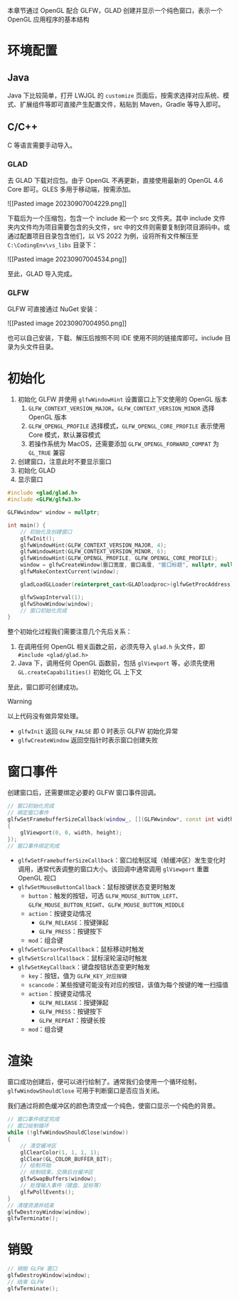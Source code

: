 本章节通过 OpenGL 配合 GLFW，GLAD 创建并显示一个纯色窗口，表示一个 OpenGL 应用程序的基本结构
# 环境配置
## Java

Java 下比较简单，打开 LWJGL 的 `customize` 页面后，按需求选择对应系统、模式、扩展组件等即可直接产生配置文件，粘贴到 Maven，Gradle 等导入即可。
## C/C++

C 等语言需要手动导入。
### GLAD

去 GLAD 下载对应包。由于 OpenGL 不再更新，直接使用最新的 OpenGL 4.6 Core 即可。GLES 多用于移动端，按需添加。

![[Pasted image 20230907004229.png]]

下载后为一个压缩包，包含一个 include 和一个 src 文件夹。其中 include 文件夹内文件均为项目需要包含的头文件，src 中的文件则需要复制到项目源码中。或通过配置项目目录包含他们，以 VS 2022 为例，设将所有文件解压至 `C:\CodingEnv\vs_libs` 目录下：

![[Pasted image 20230907004534.png]]

至此，GLAD 导入完成。
### GLFW

GLFW 可直接通过 NuGet 安装：

![[Pasted image 20230907004950.png]]

也可以自己安装，下载、解压后按照不同 IDE 使用不同的链接库即可。include 目录为头文件目录。
# 初始化

1. 初始化 GLFW 并使用 `glfwWindowHint` 设置窗口上下文使用的 OpenGL 版本
	1. `GLFW_CONTEXT_VERSION_MAJOR`，`GLFW_CONTEXT_VERSION_MINOR` 选择 OpenGL 版本
	2. `GLFW_OPENGL_PROFILE` 选择模式，`GLFW_OPENGL_CORE_PROFILE` 表示使用 Core 模式，默认兼容模式
	3. 若操作系统为 MacOS，还需要添加 `GLFW_OPENGL_FORWARD_COMPAT` 为 `GL_TRUE` 兼容 
2. 创建窗口，注意此时不要显示窗口
3. 初始化 GLAD
4. 显示窗口

```c++
#include <glad/glad.h>
#include <GLFW/glfw3.h>

GLFWwindow* window = nullptr;

int main() {
    // 初始化及创建窗口
    glfwInit();
    glfwWindowHint(GLFW_CONTEXT_VERSION_MAJOR, 4);
    glfwWindowHint(GLFW_CONTEXT_VERSION_MINOR, 6);
    glfwWindowHint(GLFW_OPENGL_PROFILE, GLFW_OPENGL_CORE_PROFILE);
    window = glfwCreateWindow(窗口宽度, 窗口高度, "窗口标题", nullptr, nullptr);
    glfwMakeContextCurrent(window);

    gladLoadGLLoader(reinterpret_cast<GLADloadproc>(glfwGetProcAddress));

    glfwSwapInterval(1);
    glfwShowWindow(window);
    // 窗口初始化完成
}
```

整个初始化过程我们需要注意几个先后关系：
1. 在调用任何 OpenGL 相关函数之前，必须先导入 `glad.h` 头文件，即 `#include <glad/glad.h>`
2. Java 下，调用任何 OpenGL 函数前，包括 `glViewport` 等，必须先使用 `GL.createCapabilities()` 初始化 GL 上下文

至此，窗口即可创建成功。

> [!warning]
> 以上代码没有做异常处理。
> - `glfwInit` 返回 `GLFW_FALSE` 即 0 时表示 GLFW 初始化异常
> - `glfwCreateWindow` 返回空指针时表示窗口创建失败
# 窗口事件

创建窗口后，还需要绑定必要的 GLFW 窗口事件回调。

```c++
// 窗口初始化完成
// 绑定窗口事件
glfwSetFramebufferSizeCallback(window_, [](GLFWwindow*, const int width, const int height)
{
	glViewport(0, 0, width, height);
});
// 窗口事件绑定完成
```

- `glfwSetFramebufferSizeCallback`：窗口绘制区域（帧缓冲区）发生变化时调用，通常代表调整的窗口大小。该回调中通常调用 `glViewport` 重置 OpenGL 视口
- `glfwSetMouseButtonCallback`：鼠标按键状态变更时触发
	- `button`：触发的按钮，可选 `GLFW_MOUSE_BUTTON_LEFT`、`GLFW_MOUSE_BUTTON_RIGHT`、`GLFW_MOUSE_BUTTON_MIDDLE`
	- `action`：按键变动情况
		- `GLFW_RELEASE`：按键弹起
		- `GLFW_PRESS`：按键按下
	- `mod`：组合键
- `glfwSetCursorPosCallback`：鼠标移动时触发
- `glfwSetScrollCallback`：鼠标滚轮滚动时触发
- `glfwSetKeyCallback`：键盘按钮状态变更时触发
	- `key`：按钮，值为 `GLFW_KEY_对应按键`
	- `scancode`：某些按键可能没有对应的按钮，该值为每个按键的唯一扫描值
	- `action`：按键变动情况
		- `GLFW_RELEASE`：按键弹起
		- `GLFW_PRESS`：按键按下
		- `GLFW_REPEAT`：按键长按
	- `mod`：组合键
# 渲染

窗口成功创建后，便可以进行绘制了。通常我们会使用一个循环绘制，`glfwWindowShouldClose` 可用于判断窗口是否应当关闭。

我们通过将颜色缓冲区的颜色清空成一个纯色，使窗口显示一个纯色的背景。

```c++
// 窗口事件绑定完成
// 窗口绘制循环
while (!glfwWindowShouldClose(window))
{
    // 清空缓冲区
    glClearColor(1, 1, 1, 1);
    glClear(GL_COLOR_BUFFER_BIT);
    // 绘制开始
    // 绘制结束，交换后台缓冲区
	glfwSwapBuffers(window);
	// 处理输入事件（键盘、鼠标等）
	glfwPollEvents();
}
// 清理资源并结束
glfwDestroyWindow(window);
glfwTerminate();
```
# 销毁

```c++
// 销毁 GLFW 窗口
glfwDestroyWindow(window);
// 结束 GLFW
glfwTerminate();
```

